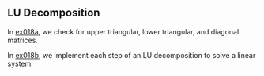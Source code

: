 ## LU Decomposition

In [ex018a](ex018a_matrix_types), we check for upper triangular, lower triangular, and diagonal matrices.

In [ex018b](ex018b_lu_step_by_step), we implement each step of an LU decomposition to solve a linear system.

